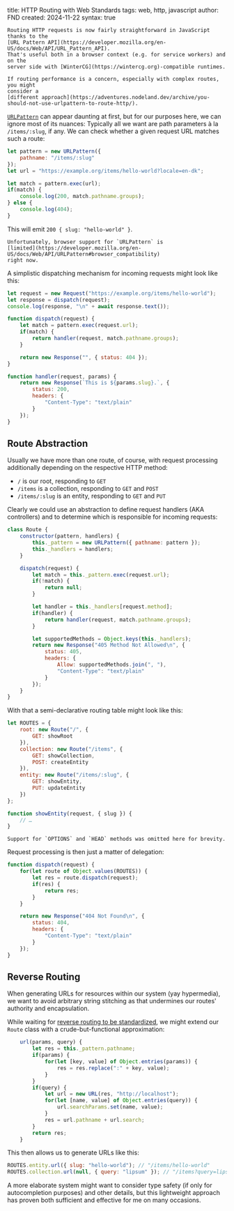 title: HTTP Routing with Web Standards
tags: web, http, javascript
author: FND
created: 2024-11-22
syntax: true

```intro
Routing HTTP requests is now fairly straightforward in JavaScript thanks to the
[URL Pattern API](https://developer.mozilla.org/en-US/docs/Web/API/URL_Pattern_API).
That's useful both in a browser context (e.g. for service workers) and on the
server side with [WinterCG](https://wintercg.org)-compatible runtimes.
```

```aside
If routing performance is a concern, especially with complex routes, you might
consider a
[different approach](https://adventures.nodeland.dev/archive/you-should-not-use-urlpattern-to-route-http/).
```

[`URLPattern`](https://developer.mozilla.org/en-US/docs/Web/API/URLPattern) can
appear daunting at first, but for our purposes here, we can ignore most of its
nuances: Typically all we want are path parameters à la `/items/:slug`, if any.
We can check whether a given request URL matches such a route:

```javascript
let pattern = new URLPattern({
    pathname: "/items/:slug"
});
let url = "https://example.org/items/hello-world?locale=en-dk";

let match = pattern.exec(url);
if(match) {
    console.log(200, match.pathname.groups);
} else {
    console.log(404);
}
```

This will emit `200 { slug: "hello-world" }`.

```infobox
Unfortunately, browser support for `URLPattern` is
[limited](https://developer.mozilla.org/en-US/docs/Web/API/URLPattern#browser_compatibility)
right now.
```

A simplistic dispatching mechanism for incoming requests might look like this:

```javascript
let request = new Request("https://example.org/items/hello-world");
let response = dispatch(request);
console.log(response, "\n" + await response.text());

function dispatch(request) {
    let match = pattern.exec(request.url);
    if(match) {
        return handler(request, match.pathname.groups);
    }

    return new Response("", { status: 404 });
}

function handler(request, params) {
    return new Response(`This is ${params.slug}.`, {
        status: 200,
        headers: {
            "Content-Type": "text/plain"
        }
    });
}
```


Route Abstraction
-----------------

Usually we have more than one route, of course, with request processing
additionally depending on the respective HTTP method:

* `/` is our root, responding to `GET`
* `/items` is a collection, responding to `GET` and `POST`
* `/items/:slug` is an entity, responding to `GET` and `PUT`

Clearly we could use an abstraction to define request handlers (AKA controllers)
and to determine which is responsible for incoming requests:

```javascript
class Route {
    constructor(pattern, handlers) {
        this._pattern = new URLPattern({ pathname: pattern });
        this._handlers = handlers;
    }

    dispatch(request) {
        let match = this._pattern.exec(request.url);
        if(!match) {
            return null;
        }

        let handler = this._handlers[request.method];
        if(handler) {
            return handler(request, match.pathname.groups);
        }

        let supportedMethods = Object.keys(this._handlers);
        return new Response("405 Method Not Allowed\n", {
            status: 405,
            headers: {
                Allow: supportedMethods.join(", "),
                "Content-Type": "text/plain"
            }
        });
    }
}
```

With that a semi-declarative routing table might look like this:

```javascript
let ROUTES = {
    root: new Route("/", {
        GET: showRoot
    }),
    collection: new Route("/items", {
        GET: showCollection,
        POST: createEntity
    }),
    entity: new Route("/items/:slug", {
        GET: showEntity,
        PUT: updateEntity
    })
};

function showEntity(request, { slug }) {
    // …
}
```

```aside compact
Support for `OPTIONS` and `HEAD` methods was omitted here for brevity.
```

Request processing is then just a matter of delegation:

```javascript
function dispatch(request) {
    for(let route of Object.values(ROUTES)) {
        let res = route.dispatch(request);
        if(res) {
            return res;
        }
    }

    return new Response("404 Not Found\n", {
        status: 404,
        headers: {
            "Content-Type": "text/plain"
        }
    });
}
```


Reverse Routing
---------------

When generating URLs for resources within our system (yay hypermedia), we want
to avoid arbitrary string stitching as that undermines our routes' authority and
encapsulation.

While waiting for
[reverse routing to be standardized](https://github.com/whatwg/urlpattern/discussions/41),
we might extend our `Route` class with a crude-but-functional approximation:

```javascript
    url(params, query) {
        let res = this._pattern.pathname;
        if(params) {
            for(let [key, value] of Object.entries(params)) {
                res = res.replace(":" + key, value);
            }
        }
        if(query) {
            let url = new URL(res, "http://localhost");
            for(let [name, value] of Object.entries(query)) {
                url.searchParams.set(name, value);
            }
            res = url.pathname + url.search;
        }
        return res;
    }
```

This then allows us to generate URLs like this:

```javascript
ROUTES.entity.url({ slug: "hello-world"); // "/items/hello-world"
ROUTES.collection.url(null, { query: "lipsum" }); // "/items?query=lipsum"
```

A more elaborate system might want to consider type safety (if only for
autocompletion purposes) and other details, but this lightweight approach has
proven both sufficient and effective for me on many occasions.
